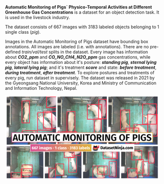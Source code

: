 **Automatic Monitoring of Pigs` Physico-Temporal Activities at Different Greenhouse Gas Concentrations** is a dataset for an object detection task. It is used in the livestock industry. 

The dataset consists of 667 images with 3183 labeled objects belonging to 1 single class (*pig*).

Images in the Automatic Monitoring of Pigs dataset have bounding box annotations. All images are labeled (i.e. with annotations). There are no pre-defined <i>train/val/test</i> splits in the dataset. Every image has information about ***CO2_ppm*** and ***CO_NO_CH4_N2O_ppm*** gas concentrations, while every object has information about it's posture: ***standing pig***, ***sternal lying pig***, ***lateral lying pig***; and it's treatment ***score*** and state: ***before treatment***, ***during treatment***, ***after treatment***. To explore postures and treatments of every pig, run dataset in supervisely. The dataset was released in 2021 by the Gyeongsang National University, Korea and Ministry of Communication and Information Technology, Nepal.

<img src="https://github.com/dataset-ninja/automatic-monitoring-pigs/raw/main/visualizations/poster.png">
